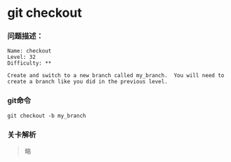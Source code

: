 # git checkout

### 问题描述：

```text
Name: checkout
Level: 32
Difficulty: **

Create and switch to a new branch called my_branch.  You will need to create a branch like you did in the previous level.
```

### git命令

```shell
git checkout -b my_branch
```

### 关卡解析

> 略